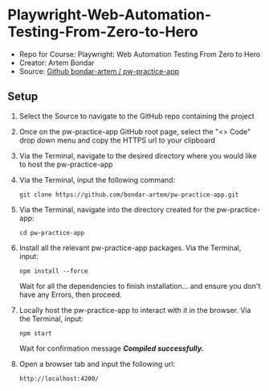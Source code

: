 # Playwright-Web-Automation-Testing-From-Zero-to-Hero

* Repo for Course: Playwright: Web Automation Testing From Zero to Hero
* Creator: Artem Bondar
* Source: [Github bondar-artem / pw-practice-app](https://github.com/bondar-artem/pw-practice-app)

## Setup

1. Select the Source to navigate to the GitHub repo containing the project

2. Once on the pw-practice-app GitHub root page, select the "<> Code" drop down menu and copy the HTTPS url to your clipboard

3. Via the Terminal, navigate to the desired directory where you would like to host the pw-practice-app

4. Via the Terminal, input the following command:

    ```shell
    git clone https://github.com/bondar-artem/pw-practice-app.git
    ```

5. Via the Terminal, navigate into the directory created for the pw-practice-app:

    ```shell
    cd pw-practice-app
    ```

6. Install all the relevant pw-practice-app packages. Via the Terminal, input:

    ```shell
    npm install --force
    ```

    Wait for all the dependencies to finish installation... and ensure you don't have any Errors, then proceed.

7. Locally host the pw-practice-app to interact with it in the browser. Via the Terminal, input:

    ```shell
    npm start
    ```

    Wait for confirmation message ***Compiled successfully.***

8. Open a browser tab and input the following url:

    ```shell
    http://localhost:4200/
    ```

